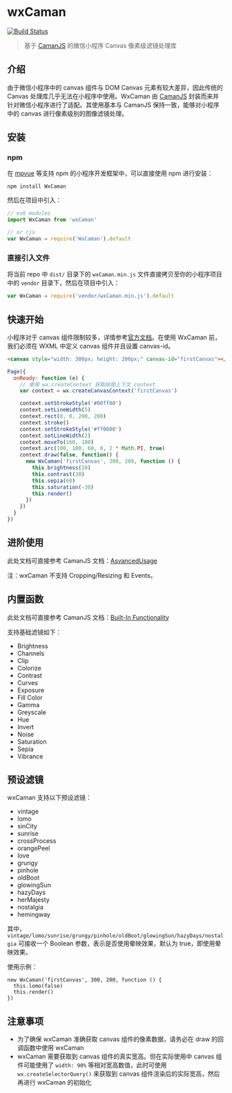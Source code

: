 # wxCaman

[![Build Status](https://travis-ci.com/ChrisCindy/wxCaman.svg?branch=master)](https://travis-ci.com/ChrisCindy/wxCaman)

> 基于 [CamanJS](https://github.com/meltingice/CamanJS) 的微信小程序 Canvas 像素级滤镜处理库

## 介绍

由于微信小程序中的 canvas 组件与 DOM Canvas 元素有较大差异，因此传统的 Canvas 处理库几乎无法在小程序中使用。WxCaman 由 [CamanJS](https://github.com/meltingice/CamanJS) 封装而来并针对微信小程序进行了适配。其使用基本与 CamanJS 保持一致，能够对小程序中的 canvas 进行像素级别的图像滤镜处理。

## 安装

### npm

在 [mpvue](https://github.com/Meituan-Dianping/mpvue) 等支持 npm 的小程序开发框架中，可以直接使用 npm 进行安装：
```shell
npm install WxCaman
```
然后在项目中引入：
```js
// es6 modules
import WxCaman from 'wxCaman'

// or cjs
var WxCaman = require('WxCaman').default
```

### 直接引入文件

将当前 repo 中 `dist/` 目录下的 `wxCaman.min.js` 文件直接拷贝至你的小程序项目中的 `vendor` 目录下，然后在项目中引入：
```js
var WxCaman = require('vendor/wxCaman.min.js').default
```


## 快速开始

小程序对于 canvas 组件限制较多，详情参考[官方文档](https://developers.weixin.qq.com/miniprogram/dev/component/canvas.html#canvas)。在使用 WxCaman 前，我们必须在 WXML 中定义 canvas 组件并且设置 canvas-id。

```html
<canvas style="width: 300px; height: 200px;" canvas-id="firstCanvas"></canvas>
```

```js
Page({
  onReady: function (e) {
    // 使用 wx.createContext 获取绘图上下文 context
    var context = wx.createCanvasContext('firstCanvas')

    context.setStrokeStyle('#00ff00')
    context.setLineWidth(5)
    context.rect(0, 0, 200, 200)
    context.stroke()
    context.setStrokeStyle('#ff0000')
    context.setLineWidth(2)
    context.moveTo(160, 100)
    context.arc(100, 100, 60, 0, 2 * Math.PI, true)
    context.draw(false, function() {
      new WxCaman('firstCanvas', 300, 200, function () {
        this.brightness(10)
        this.contrast(30)
        this.sepia(60)
        this.saturation(-30)
        this.render()
      })
    })
  }
})
```

## 进阶使用
此处文档可直接参考 CamanJS 文档：[AsvancedUsage](http://camanjs.com/guides/#AdvancedUsage)

注：wxCaman 不支持 Cropping/Resizing 和 Events。

## 内置函数
此处文档可直接参考 CamanJS 文档：[Built-In Functionality](http://camanjs.com/guides/#BuiltIn)

支持基础滤镜如下：
- Brightness
- Channels
- Clip
- Colorize
- Contrast
- Curves
- Exposure
- Fill Color
- Gamma
- Greyscale
- Hue
- Invert
- Noise
- Saturation
- Sepia
- Vibrance

## 预设滤镜
wxCaman 支持以下预设滤镜：
- vintage
- lomo
- sinCity
- sunrise
- crossProcess
- orangePeel
- love
- grungy
- pinhole
- oldBoot
- glowingSun
- hazyDays
- herMajesty
- nostalgia
- hemingway

其中，`vintage/lomo/sunrise/grungy/pinhole/oldBoot/glowingSun/hazyDays/nostalgia` 可接收一个 Boolean 参数，表示是否使用晕映效果，默认为 true，即使用晕映效果。

使用示例：
```
new WxCaman('firstCanvas', 300, 200, function () {
  this.lomo(false)
  this.render()
})
```


## 注意事项
- 为了确保 wxCaman 准确获取 canvas 组件的像素数据，请务必在 draw 的回调函数中使用 wxCaman
- wxCaman 需要获取到 canvas 组件的真实宽高。但在实际使用中 canvas 组件可能使用了 `width: 90%` 等相对宽高数值，此时可使用 `wx.createSelectorQuery()` 来获取到 canvas 组件渲染后的实际宽高，然后再进行 wxCaman 的初始化
